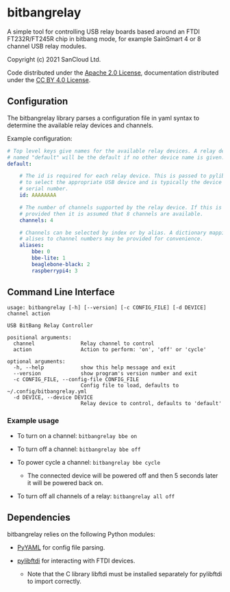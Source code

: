 <!--
Copyright (c) 2021 SanCloud Ltd
SPDX-License-Identifier: CC-BY-4.0
-->

# bitbangrelay

A simple tool for controlling USB relay boards
based around an FTDI FT232R/FT245R chip in bitbang mode,
for example SainSmart 4 or 8 channel USB relay modules.

Copyright (c) 2021 SanCloud Ltd.

Code distributed under the
[Apache 2.0 License](https://choosealicense.com/licenses/apache-2.0/),
documentation distributed under the
[CC BY 4.0 License](https://creativecommons.org/licenses/by/4.0/).

## Configuration

The bitbangrelay library parses a configuration file in yaml syntax
to determine the available relay devices and channels.

Example configuration:

```yaml
# Top level keys give names for the available relay devices. A relay device
# named "default" will be the default if no other device name is given.
default:

    # The id is required for each relay device. This is passed to pylibftdi
    # to select the appropriate USB device and is typically the device's
    # serial number.
    id: AAAAAAAA

    # The number of channels supported by the relay device. If this is not
    # provided then it is assumed that 8 channels are available.
    channels: 4

    # Channels can be selected by index or by alias. A dictionary mapping
    # alises to channel numbers may be provided for convenience.
    aliases:
        bbe: 0
        bbe-lite: 1
        beaglebone-black: 2
        raspberrypi4: 3
```

## Command Line Interface

```
usage: bitbangrelay [-h] [--version] [-c CONFIG_FILE] [-d DEVICE] channel action

USB BitBang Relay Controller

positional arguments:
  channel               Relay channel to control
  action                Action to perform: 'on', 'off' or 'cycle'

optional arguments:
  -h, --help            show this help message and exit
  --version             show program's version number and exit
  -c CONFIG_FILE, --config-file CONFIG_FILE
                        Config file to load, defaults to ~/.config/bitbangrelay.yml
  -d DEVICE, --device DEVICE
                        Relay device to control, defaults to 'default'
```

### Example usage

* To turn on a channel: `bitbangrelay bbe on`

* To turn off a channel: `bitbangrelay bbe off`

* To power cycle a channel: `bitbangrelay bbe cycle`
  * The connected device will be powered off and then
    5 seconds later it will be powered back on.

* To turn off all channels of a relay: `bitbangrelay all off`

## Dependencies

bitbangrelay relies on the following Python modules:

* [PyYAML](https://pypi.org/project/PyYAML/)
  for config file parsing.

* [pylibftdi](https://pypi.org/project/pylibftdi/)
  for interacting with FTDI devices.

  * Note that the C library libftdi must be installed separately
    for pylibftdi to import correctly.
